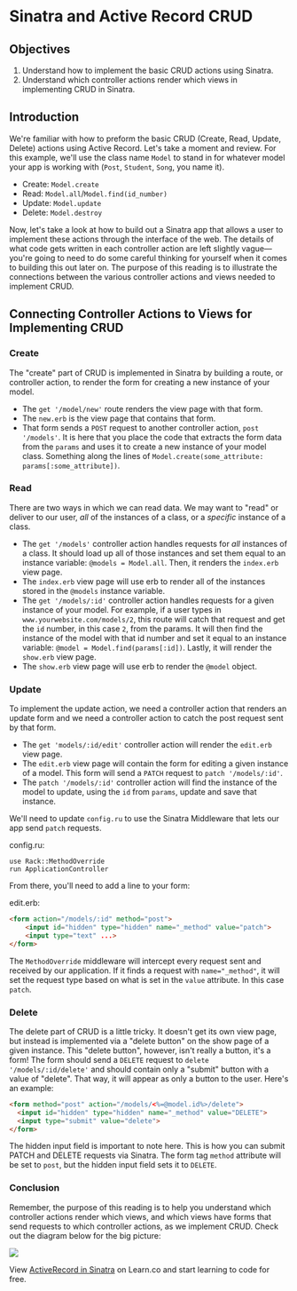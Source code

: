# Sinatra and Active Record CRUD

## Objectives

1. Understand how to implement the basic CRUD actions using Sinatra. 
2. Understand which controller actions render which views in implementing CRUD in Sinatra. 

## Introduction

We're familiar with how to preform the basic CRUD (Create, Read, Update, Delete) actions using Active Record. Let's take a moment and review. For this example, we'll use the class name `Model` to stand in for whatever model your app is working with (`Post`, `Student`, `Song`, you name it). 

* Create: `Model.create`
* Read: `Model.all`/`Model.find(id_number)`
* Update: `Model.update`
* Delete: `Model.destroy`

Now, let's take a look at how to build out a Sinatra app that allows a user to implement these actions through the interface of the web. The details of what code gets written in each controller action are left slightly vague––you're going to need to do some careful thinking for yourself when it comes to building this out later on. The purpose of this reading is to illustrate the connections between the various controller actions and views needed to implement CRUD. 

## Connecting Controller Actions to Views for Implementing CRUD

### Create

The "create" part of CRUD is implemented in Sinatra by building a route, or controller action, to render the form for creating a new instance of your model. 

* The `get '/model/new'` route renders the view page with that form. 
* The `new.erb` is the view page that contains that form. 
* That form sends a `POST` request to another controller action, `post '/models'`. It is here that you place the code that extracts the form data from the `params` and uses it to create a new instance of your model class. Something along the lines of `Model.create(some_attribute: params[:some_attribute])`. 

### Read

There are two ways in which we can read data. We may want to "read" or deliver to our user, *all* of the instances of a class, or a *specific* instance of a class. 

* The `get '/models'` controller action handles requests for *all* instances of a class. It should load up all of those instances and set them equal to an instance variable: `@models = Model.all`. Then, it renders the `index.erb` view page. 
* The `index.erb` view page will use erb to render all of the instances stored in the `@models` instance variable. 
* The `get '/models/:id'` controller action handles requests for a given instance of your model. For example, if a user types in `www.yourwebsite.com/models/2`, this route will catch that request and get the `id` number, in this case `2`, from the params. It will then find the instance of the model with that id number and set it equal to an instance variable: `@model = Model.find(params[:id])`. Lastly, it will render the `show.erb` view page. 
* The `show.erb` view page will use erb to render the `@model` object. 

### Update

To implement the update action, we need a controller action that renders an update form and we need a controller action to catch the post request sent by that form. 

* The `get 'models/:id/edit'` controller action will render the `edit.erb` view page. 
* The `edit.erb` view page will contain the form for editing a given instance of a model. This form will send a `PATCH` request to `patch '/models/:id'`. 
* The `patch '/models/:id'` controller action will find the instance of the model to update, using the `id` from `params`, update and save that instance. 

We'll need to update `config.ru` to use the Sinatra Middleware that lets our app send `patch` requests.

config.ru:
```
use Rack::MethodOverride
run ApplicationController
```

From there, you'll need to add a line to your form:

edit.erb:
```html
<form action="/models/:id" method="post">
    <input id="hidden" type="hidden" name="_method" value="patch">
    <input type="text" ...>
</form>
```
The `MethodOverride` middleware will intercept every request sent and received by our application. If it finds a request with `name="_method"`, it will set the request type based on what is set in the `value` attribute. In this case `patch`.

### Delete

The delete part of CRUD is a little tricky. It doesn't get its own view page, but instead is implemented via a "delete button" on the show page of a given instance. This "delete button", however, isn't really a button, it's a form! The form should send a `DELETE` request to `delete '/models/:id/delete'` and should contain only a "submit" button with a value of "delete". That way, it will appear as only a button to the user. Here's an example:

```html
<form method="post" action="/models/<%=@model.id%>/delete">
  <input id="hidden" type="hidden" name="_method" value="DELETE">
  <input type="submit" value="delete">
</form>
```

The hidden input field is important to note here. This is how you can submit PATCH and DELETE requests via Sinatra. The form tag `method` attribute will be set to `post`, but the hidden input field sets it to `DELETE`.


### Conclusion

Remember, the purpose of this reading is to help you understand which controller actions render which views, and which views have forms that send requests to which controller actions, as we implement CRUD. Check out the diagram below for the big picture:

![](http://readme-pics.s3.amazonaws.com/Screen%20Shot%202015-12-28%20at%2010.49.31%20AM.png)














<p data-visibility='hidden'>View <a href='https://learn.co/lessons/sinatra-activerecord-reading'>ActiveRecord in Sinatra</a> on Learn.co and start learning to code for free.</p>
